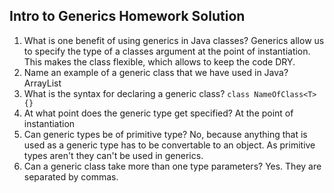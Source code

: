 ## Intro to Generics Homework Solution

1. What is one benefit of using generics in Java classes?
Generics allow us to specify the type of a classes argument at the point of instantiation. This makes the class flexible, which allows to keep the code DRY.
2. Name an example of a generic class that we have used in Java?
ArrayList
3. What is the syntax for declaring a generic class?
`class NameOfClass<T> {}`
4. At what point does the generic type get specified?
At the point of instantiation
5. Can generic types be of primitive type?
No, because anything that is used as a generic type has to be convertable to an object. As primitive types aren't they can't be used in generics.
6. Can a generic class take more than one type parameters?
Yes. They are separated by commas.